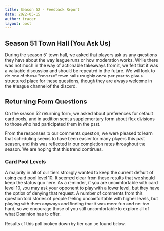 ```yaml
---
title: Season 52 - Feedback Report
date: 2022-05-15
author: tracer
layout: post
---
```

## Season 51 Town Hall (You Ask Us)

During the season 51 town hall, we asked that players ask us any questions they have about the way league runs or how moderation works. While there was not much in the way of actionable takeaways from it, we felt that it was a valuable discussion and should be repeated in the future. We will look to do one of these "reverse" town halls roughly once per year to give a structured place for these questions, though they are always welcome in the #league channel of the discord.

## Returning Form Questions

On the season 52 returning form, we asked about preferences for default card pools, and in addition sent a supplementary form about flex divisions to those who had participated them in the past.

From the responses to our comments question, we were pleased to learn that scheduling seems to have been easier for many players this past season, and this was reflected in our completion rates throughout the season. We are hoping that this trend continues.

### Card Pool Levels

A majority in all of our tiers strongly wanted to keep the current default of using card pool level 10. It seemed clear from these results that we should keep the status quo here. As a reminder, if you are uncomfortable with card level 10, you may ask your opponent to play with a lower level, but they have the option of denying that request. A number of comments from this question told stories of people feeling uncomfortable with higher levels, but playing with them anyways and finding that it was more fun and not too hard, so we encourage those of you still uncomfortable to explore all of what Dominion has to offer.

Results of this poll broken down by tier can be found below.